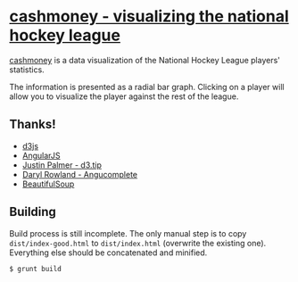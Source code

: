 # [cashmoney - visualizing the national hockey league](http://cashmoney.nddery.ca)

[cashmoney](http://cashmoney.nddery.ca) is a data visualization of the
National Hockey League players' statistics.

The information is presented as a radial bar graph. Clicking on a player will
allow you to visualize the player against the rest of the league.

## Thanks!

* [d3js](http://d3js.org)
* [AngularJS](http://angularjs.org/)
* [Justin Palmer - d3.tip](https://github.com/caged/d3-tip)
* [Daryl Rowland  - Angucomplete](https://github.com/darylrowland/angucomplete)
* [BeautifulSoup](http://www.crummy.com/software/BeautifulSoup/)

## Building
Build process is still incomplete. The only manual step is to copy
`dist/index-good.html` to `dist/index.html` (overwrite the existing one).
Everything else should be concatenated and minified.

```
$ grunt build
```
